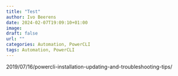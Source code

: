 ```yaml
---
title: "Test"
author: Ivo Beerens
date: 2024-02-07T19:09:10+01:00
image: 
draft: false
url: ""
categories: Automation, PowerCLI
tags: Automation, PowerCLI
---
```

2019/07/16/powercli-installation-updating-and-troubleshooting-tips/
